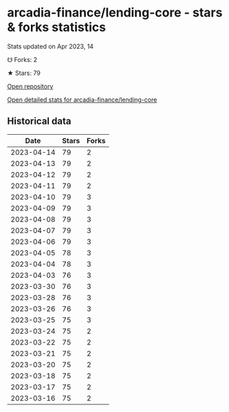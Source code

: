 # arcadia-finance/lending-core - stars & forks statistics

Stats updated on Apr 2023, 14

☋ Forks: 2

★ Stars: 79

[Open repository](https://github.com/arcadia-finance/lending-core)

[Open detailed stats for arcadia-finance/lending-core](https://reviewgithub.com/rep/arcadia-finance/lending-core)

## Historical data
| Date | Stars | Forks |
|------|-------|-------|
| 2023-04-14 | 79 | 2 | 
| 2023-04-13 | 79 | 2 | 
| 2023-04-12 | 79 | 2 | 
| 2023-04-11 | 79 | 2 | 
| 2023-04-10 | 79 | 3 | 
| 2023-04-09 | 79 | 3 | 
| 2023-04-08 | 79 | 3 | 
| 2023-04-07 | 79 | 3 | 
| 2023-04-06 | 79 | 3 | 
| 2023-04-05 | 78 | 3 | 
| 2023-04-04 | 78 | 3 | 
| 2023-04-03 | 76 | 3 | 
| 2023-03-30 | 76 | 3 | 
| 2023-03-28 | 76 | 3 | 
| 2023-03-26 | 76 | 3 | 
| 2023-03-25 | 75 | 3 | 
| 2023-03-24 | 75 | 2 | 
| 2023-03-22 | 75 | 2 | 
| 2023-03-21 | 75 | 2 | 
| 2023-03-20 | 75 | 2 | 
| 2023-03-18 | 75 | 2 | 
| 2023-03-17 | 75 | 2 | 
| 2023-03-16 | 75 | 2 | 

